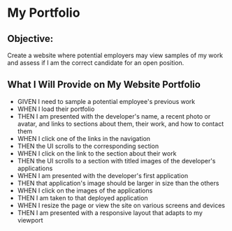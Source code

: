# My Portfolio

## Objective:
Create a website where potential employers may view samples of my work and assess if I am the correct candidate for an open position.

## What I Will Provide on My Website Portfolio

- GIVEN I need to sample a potential employee's previous work
- WHEN I load their portfolio
- THEN I am presented with the developer's name, a recent photo or avatar, and links  to sections about them, their work, and how to contact them
- WHEN I click one of the links in the navigation
- THEN the UI scrolls to the corresponding section
- WHEN I click on the link to the section about their work
- THEN the UI scrolls to a section with titled images of the developer's applications
- WHEN I am presented with the developer's first application
- THEN that application's image should be larger in size than the others
- WHEN I click on the images of the applications
- THEN I am taken to that deployed application
- WHEN I resize the page or view the site on various screens and devices
- THEN I am presented with a responsive layout that adapts to my viewport